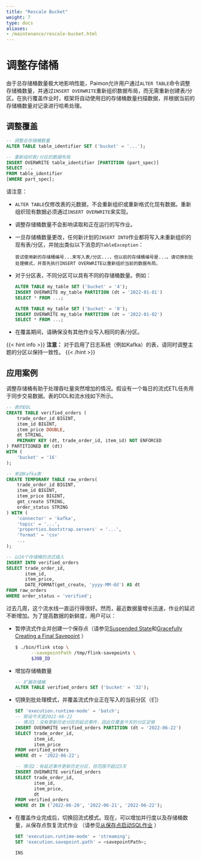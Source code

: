 ```yaml
---
title: "Rescale Bucket"
weight: 7
type: docs
aliases:
- /maintenance/rescale-bucket.html
---
```

<!--
Licensed to the Apache Software Foundation (ASF) under one
or more contributor license agreements.  See the NOTICE file
distributed with this work for additional information
regarding copyright ownership.  The ASF licenses this file
to you under the Apache License, Version 2.0 (the
"License"); you may not use this file except in compliance
with the License.  You may obtain a copy of the License at

  http://www.apache.org/licenses/LICENSE-2.0

Unless required by applicable law or agreed to in writing,
software distributed under the License is distributed on an
"AS IS" BASIS, WITHOUT WARRANTIES OR CONDITIONS OF ANY
KIND, either express or implied.  See the License for the
specific language governing permissions and limitations
under the License.
-->

# 调整存储桶

由于总存储桶数量极大地影响性能，Paimon允许用户通过`ALTER TABLE`命令调整存储桶数量，并通过`INSERT OVERWRITE`重新组织数据布局，而无需重新创建表/分区。在执行覆盖作业时，框架将自动使用旧的存储桶数量扫描数据，并根据当前的存储桶数量对记录进行哈希处理。

## 调整覆盖

```sql
-- 调整总存储桶数量
ALTER TABLE table_identifier SET ('bucket' = '...');

-- 重新组织表/分区的数据布局
INSERT OVERWRITE table_identifier [PARTITION (part_spec)]
SELECT ... 
FROM table_identifier
[WHERE part_spec];
```

请注意：

* `ALTER TABLE`仅修改表的元数据，不会重新组织或重新格式化现有数据。重新组织现有数据必须通过`INSERT OVERWRITE`来实现。
* 调整存储桶数量不会影响读取和正在运行的写作业。
* 一旦存储桶数量更改，任何新计划的`INSERT INTO`作业都将写入未重新组织的现有表/分区，并抛出类似以下消息的`TableException`：
    
    ```text
    尝试使用新的存储桶编号...来写入表/分区...，但以前的存储桶编号是...。请切换到批处理模式，并首先执行INSERT OVERWRITE以重新组织当前的数据布局。
    ```
    
* 对于分区表，不同分区可以具有不同的存储桶数量。例如：
    
    ```sql
    ALTER TABLE my_table SET ('bucket' = '4');
    INSERT OVERWRITE my_table PARTITION (dt = '2022-01-01')
    SELECT * FROM ...;
    
    ALTER TABLE my_table SET ('bucket' = '8');
    INSERT OVERWRITE my_table PARTITION (dt = '2022-01-02')
    SELECT * FROM ...;
    ```
    
* 在覆盖期间，请确保没有其他作业写入相同的表/分区。

{{< hint info >}} **注意：** 对于启用了日志系统（例如Kafka）的表，请同时调整主题的分区以保持一致性。 {{< /hint >}}

## 应用案例

调整存储桶有助于处理吞吐量突然增加的情况。假设有一个每日的流式ETL任务用于同步交易数据。表的DDL和流水线如下所示。

```sql
-- 表的DDL
CREATE TABLE verified_orders (
    trade_order_id BIGINT,
    item_id BIGINT,
    item_price DOUBLE,
    dt STRING,
    PRIMARY KEY (dt, trade_order_id, item_id) NOT ENFORCED 
) PARTITIONED BY (dt)
WITH (
    'bucket' = '16'
);

-- 来自Kafka表
CREATE TEMPORARY TABLE raw_orders(
    trade_order_id BIGINT,
    item_id BIGINT,
    item_price BIGINT,
    gmt_create STRING,
    order_status STRING
) WITH (
    'connector' = 'kafka',
    'topic' = '...',
    'properties.bootstrap.servers' = '...',
    'format' = 'csv'
    ...
);

-- 以16个存储桶的流式插入
INSERT INTO verified_orders
SELECT trade_order_id,
       item_id,
       item_price,
       DATE_FORMAT(gmt_create, 'yyyy-MM-dd') AS dt
FROM raw_orders
WHERE order_status = 'verified';
```

过去几周，这个流水线一直运行得很好。然而，最近数据量增长迅速，作业的延迟不断增加。为了提高数据的新鲜度，用户可以：

* 暂停流式作业并创建一个保存点（请参见[Suspended State](https://nightlies.apache.org/flink/flink-docs-stable/docs/internals/job_scheduling/)和[Gracefully Creating a Final Savepoint](https://nightlies.apache.org/flink/flink-docs-stable/docs/deployment/cli/) ）
    
    ```bash
    $ ./bin/flink stop \
          --savepointPath /tmp/flink-savepoints \
          $JOB_ID
    ```
    
* 增加存储桶数量
    
    ```sql
    -- 扩展存储桶
    ALTER TABLE verified_orders SET ('bucket' = '32');
    ```
    
* 切换到批处理模式，并覆盖流式作业正在写入的当前分区（们）
    
    ```sql
    SET 'execution.runtime-mode' = 'batch';
    -- 假设今天是2022-06-22
    -- 情况1：没有更新历史分区的延迟事件，因此仅覆盖今天的分区足够
    INSERT OVERWRITE verified_orders PARTITION (dt = '2022-06-22')
    SELECT trade_order_id,
           item_id,
           item_price
    FROM verified_orders
    WHERE dt = '2022-06-22';
    
    -- 情况2：有延迟事件更新历史分区，但范围不超过3天
    INSERT OVERWRITE verified_orders
    SELECT trade_order_id,
           item_id,
           item_price,
           dt
    FROM verified_orders
    WHERE dt IN ('2022-06-20', '2022-06-21', '2022-06-22');
    ```
    
* 在覆盖作业完成后，切换回流式模式。现在，可以增加并行度以及存储桶数量，从保存点恢复流式作业 （请参见[从保存点启动SQL作业](https://nightlies.apache.org/flink/flink-docs-stable/docs/dev/table/sqlclient/#start-a-sql-job-from-a-savepoint) ）
    
    ```sql
    SET 'execution.runtime-mode' = 'streaming';
    SET 'execution.savepoint.path' = <savepointPath>;
    
    INS
    ```